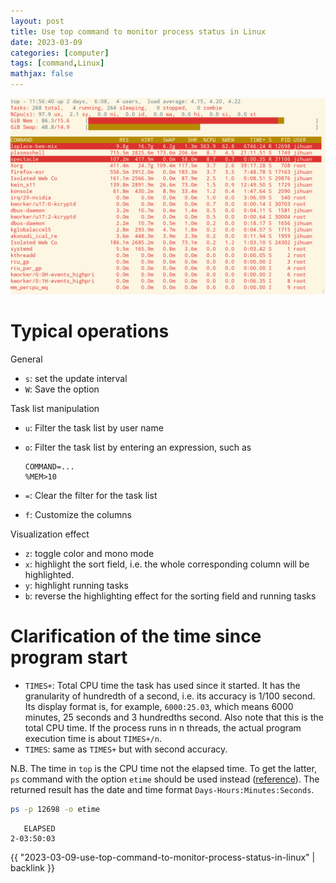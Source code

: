 ```yaml
---
layout: post
title: Use top command to monitor process status in Linux
date: 2023-03-09
categories: [computer]
tags: [command,Linux]
mathjax: false
---
```


<p align="center"><img src="/figures/2022-12-07_11-57-17-customize-top-command.png" alt="Customized top command" /></p>

# Typical operations

General

-   `s`: set the update interval
-   `W`: Save the option

Task list manipulation

-   `u`: Filter the task list by user name
-   `o`: Filter the task list by entering an expression, such as
    
    ```text
    COMMAND=...
    %MEM>10
    ```
-   `=`: Clear the filter for the task list
-   `f`: Customize the columns

Visualization effect

-   `z`: toggle color and mono mode
-   `x`: highlight the sort field, i.e. the whole corresponding column will be highlighted.
-   `y`: highlight running tasks
-   `b`: reverse the highlighting effect for the sorting field and running tasks


# Clarification of the time since program start

-   `TIMES+`: Total CPU time the task has used since it started. It has the granularity of hundredth of a second, i.e. its accuracy is 1/100 second. Its display format is, for example, `6000:25.03`, which means 6000 minutes, 25 seconds and 3 hundredths second. Also note that this is the total CPU time. If the process runs in n threads, the actual program execution time is about `TIMES+/n`.
-   `TIMES`: same as `TIMES+` but with second accuracy.

N.B. The time in `top` is the CPU time not the elapsed time. To get the latter, `ps` command with the option `etime` should be used instead ([reference](https://www.2daygeek.com/how-to-check-how-long-a-process-has-been-running-in-linux/)). The returned result has the date and time format `Days-Hours:Minutes:Seconds`.

```bash
ps -p 12698 -o etime
```

       ELAPSED
    2-03:50:03

{{ "2023-03-09-use-top-command-to-monitor-process-status-in-linux" | backlink }}
